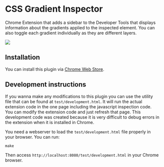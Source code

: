CSS Gradient Inspector
======================

Chrome Extension that adds a sidebar to the Developer Tools that displays information about the gradients applied to the inspected element. You can also toggle each gradient individually as they are different layers.

[![](https://github.com/rafaelcaricio/gradient-inspector/blob/master/img/screenshot.png)](http://bit.ly/cssGradientInspector)

Installation
------------

You can install this plugin via [Chrome Web Store](http://bit.ly/cssGradientInspector).

Development instructions
------------------------

If you wanna make any modifications to this plugin you can use the utility file that can be found at `test/development.html`. It will run the actual extension code in the one page including the javascript inspection code. You can modify the extension code and just refresh that page. This development code was created because it is very difficult to debug errors in the extension when it is installed in Chrome.

You need a webserver to load the `test/development.html` file properly in your browser. You can run:

```
make
```

Then access `http://localhost:8080/test/development.html` in your Chrome browser.
